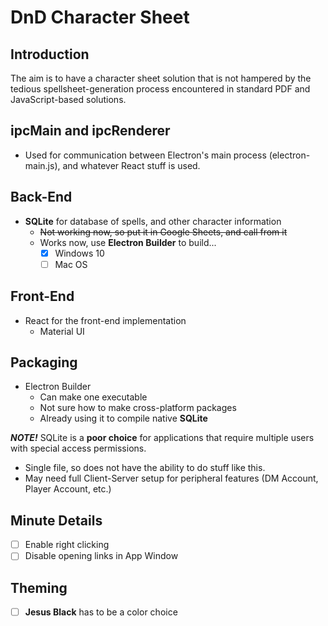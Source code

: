 # DnD Character Sheet

## Introduction

The aim is to have a character sheet solution that is not hampered by the tedious spellsheet-generation process encountered in standard PDF and JavaScript-based solutions.



## ipcMain and ipcRenderer

- Used for communication between Electron's main process (electron-main.js), and whatever React stuff is used.





## Back-End

- **SQLite** for database of spells, and other character information
  - ~~Not working now, so put it in Google Sheets, and call from it~~
  - Works now, use **Electron Builder** to build...
    - [x] Windows 10
    - [ ] Mac OS

## Front-End

- React for the front-end implementation
  - Material UI

## Packaging

- Electron Builder
  - Can make one executable
  - Not sure how to make cross-platform packages
  - Already using it to compile native **SQLite**



***NOTE!*** SQLite is a **poor choice** for applications that require multiple users with special access permissions.

- Single file, so does not have the ability to do stuff like this. 
- May need full Client-Server setup for peripheral features (DM Account, Player Account, etc.)

## Minute Details

- [ ] Enable right clicking
- [ ] Disable opening links in App Window

## Theming

- [ ] **Jesus Black** has to be a color choice